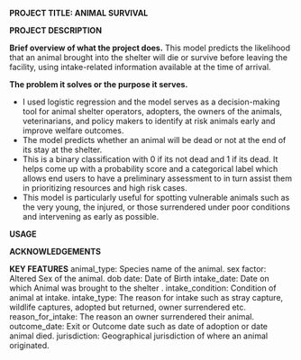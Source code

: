 **PROJECT TITLE:  ANIMAL SURVIVAL**

**PROJECT DESCRIPTION**

**Brief overview of what the project does.**
This model predicts the likelihood that an animal brought into the shelter will die or survive before leaving the facility, using intake-related information available at the time of arrival.

**The problem it solves or the purpose it serves.**
- I used logistic regression and the model serves as a decision-making tool for animal shelter operators, adopters, the owners of the animals, veterinarians, and policy makers to  identify at risk animals early and improve welfare outcomes. 
- The model predicts whether an animal will be dead or not at the end of its stay at the shelter.
- This is a binary classification with 0 if its not dead and 1 if its dead. It helps come up with a probability score and a categorical label which allows end users to have a preliminary assessment to in turn assist them in prioritizing resources and high risk cases.
- This model is particularly useful for spotting vulnerable animals such as the very young, the injured, or those surrendered under poor conditions and intervening as early as possible.

**USAGE**

**ACKNOWLEDGEMENTS**

**KEY FEATURES**
animal_type: Species name of the animal. 
sex factor: Altered Sex of the animal. 
dob date: Date of Birth 
intake_date: Date on which Animal was brought to the shelter . 
intake_condition: Condition of animal at intake. 
intake_type: The reason for intake such as stray capture, wildlife captures, adopted but returned, owner surrendered etc. 
reason_for_intake: The reason an owner surrendered their animal. 
outcome_date: Exit or Outcome date such as date of adoption or date animal died. 
jurisdiction: Geographical jurisdiction of where an animal originated.
